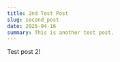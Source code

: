```yaml
---
title: 2nd Test Post
slug: second_post
date: 2025-04-16
summary: This is another test post.
---
```


Test post 2!